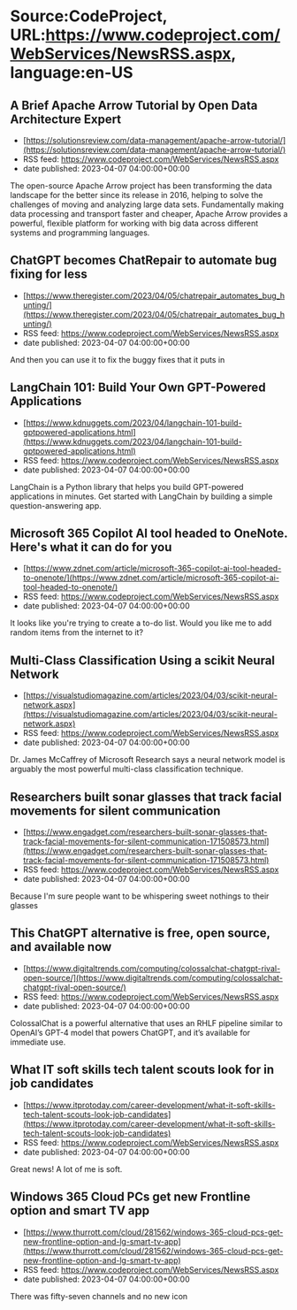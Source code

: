 # Source:CodeProject, URL:https://www.codeproject.com/WebServices/NewsRSS.aspx, language:en-US

## A Brief Apache Arrow Tutorial by Open Data Architecture Expert
 - [https://solutionsreview.com/data-management/apache-arrow-tutorial/](https://solutionsreview.com/data-management/apache-arrow-tutorial/)
 - RSS feed: https://www.codeproject.com/WebServices/NewsRSS.aspx
 - date published: 2023-04-07 04:00:00+00:00

The open-source Apache Arrow project has been transforming the data landscape for the better since its release in 2016, helping to solve the challenges of moving and analyzing large data sets. Fundamentally making data processing and transport faster and cheaper, Apache Arrow provides a powerful, flexible platform for working with big data across different systems and programming languages.

## ChatGPT becomes ChatRepair to automate bug fixing for less
 - [https://www.theregister.com/2023/04/05/chatrepair_automates_bug_hunting/](https://www.theregister.com/2023/04/05/chatrepair_automates_bug_hunting/)
 - RSS feed: https://www.codeproject.com/WebServices/NewsRSS.aspx
 - date published: 2023-04-07 04:00:00+00:00

And then you can use it to fix the buggy fixes that it puts in

## LangChain 101: Build Your Own GPT-Powered Applications
 - [https://www.kdnuggets.com/2023/04/langchain-101-build-gptpowered-applications.html](https://www.kdnuggets.com/2023/04/langchain-101-build-gptpowered-applications.html)
 - RSS feed: https://www.codeproject.com/WebServices/NewsRSS.aspx
 - date published: 2023-04-07 04:00:00+00:00

LangChain is a Python library that helps you build GPT-powered applications in minutes. Get started with LangChain by building a simple question-answering app.

## Microsoft 365 Copilot AI tool headed to OneNote. Here's what it can do for you
 - [https://www.zdnet.com/article/microsoft-365-copilot-ai-tool-headed-to-onenote/](https://www.zdnet.com/article/microsoft-365-copilot-ai-tool-headed-to-onenote/)
 - RSS feed: https://www.codeproject.com/WebServices/NewsRSS.aspx
 - date published: 2023-04-07 04:00:00+00:00

It looks like you're trying to create a to-do list. Would you like me to add random items from the internet to it?

## Multi-Class Classification Using a scikit Neural Network
 - [https://visualstudiomagazine.com/articles/2023/04/03/scikit-neural-network.aspx](https://visualstudiomagazine.com/articles/2023/04/03/scikit-neural-network.aspx)
 - RSS feed: https://www.codeproject.com/WebServices/NewsRSS.aspx
 - date published: 2023-04-07 04:00:00+00:00

Dr. James McCaffrey of Microsoft Research says a neural network model is arguably the most powerful multi-class classification technique.

## Researchers built sonar glasses that track facial movements for silent communication
 - [https://www.engadget.com/researchers-built-sonar-glasses-that-track-facial-movements-for-silent-communication-171508573.html](https://www.engadget.com/researchers-built-sonar-glasses-that-track-facial-movements-for-silent-communication-171508573.html)
 - RSS feed: https://www.codeproject.com/WebServices/NewsRSS.aspx
 - date published: 2023-04-07 04:00:00+00:00

Because I'm sure people want to be whispering sweet nothings to their glasses

## This ChatGPT alternative is free, open source, and available now
 - [https://www.digitaltrends.com/computing/colossalchat-chatgpt-rival-open-source/](https://www.digitaltrends.com/computing/colossalchat-chatgpt-rival-open-source/)
 - RSS feed: https://www.codeproject.com/WebServices/NewsRSS.aspx
 - date published: 2023-04-07 04:00:00+00:00

ColossalChat is a powerful alternative that uses an RHLF pipeline similar to OpenAI’s GPT-4 model that powers ChatGPT, and it’s available for immediate use.

## What IT soft skills tech talent scouts look for in job candidates
 - [https://www.itprotoday.com/career-development/what-it-soft-skills-tech-talent-scouts-look-job-candidates](https://www.itprotoday.com/career-development/what-it-soft-skills-tech-talent-scouts-look-job-candidates)
 - RSS feed: https://www.codeproject.com/WebServices/NewsRSS.aspx
 - date published: 2023-04-07 04:00:00+00:00

Great news! A lot of me is soft.

## Windows 365 Cloud PCs get new Frontline option and smart TV app
 - [https://www.thurrott.com/cloud/281562/windows-365-cloud-pcs-get-new-frontline-option-and-lg-smart-tv-app](https://www.thurrott.com/cloud/281562/windows-365-cloud-pcs-get-new-frontline-option-and-lg-smart-tv-app)
 - RSS feed: https://www.codeproject.com/WebServices/NewsRSS.aspx
 - date published: 2023-04-07 04:00:00+00:00

There was fifty-seven channels and no new icon

